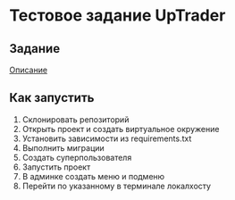 # Тестовое задание UpTrader

## Задание

[Описание](https://uptraderio-my.sharepoint.com/personal/d_sokolova_uptrader_io/_layouts/15/onedrive.aspx?id=%2Fpersonal%2Fd%5Fsokolova%5Fuptrader%5Fio%2FDocuments%2F%D0%A2%D0%B5%D1%81%D1%82%D0%BE%D0%B2%D0%BE%D0%B5%20Python%2Epdf&parent=%2Fpersonal%2Fd%5Fsokolova%5Fuptrader%5Fio%2FDocuments&ga=1)

## Как запустить

1. Склонировать репозиторий
2. Открыть проект и создать виртуальное окружение
3. Установить зависимости из requirements.txt
4. Выполнить миграции
5. Создать суперпользователя
6. Запустить проект  
7. В админке создать меню и подменю
8. Перейти по указанному в терминале локалхосту

